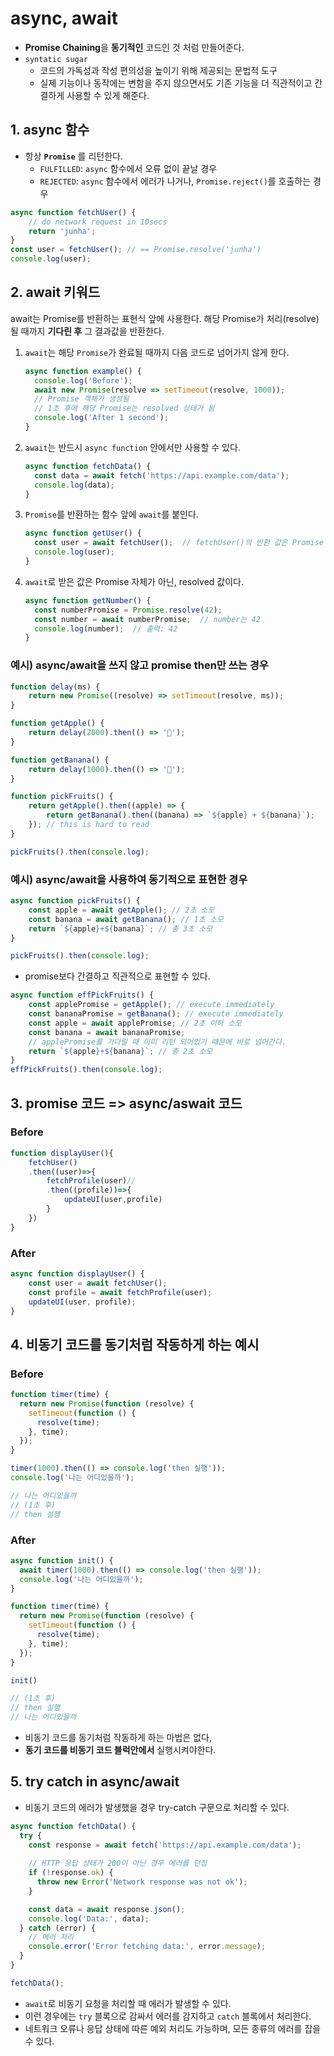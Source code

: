 # async, await

- **Promise Chaining**을 **동기적인** 코드인 것 처럼 만들어준다.
- `syntatic sugar`
  - 코드의 가독성과 작성 편의성을 높이기 위해 제공되는 문법적 도구
  - 실제 기능이나 동작에는 변함을 주지 않으면서도 기존 기능을 더 직관적이고 간결하게 사용할 수 있게 해준다.

## 1. async 함수

- 항상 **`Promise`** 를 리턴한다.
  - `FULFILLED`: `async` 함수에서 오류 없이 끝날 경우
  - `REJECTED`: `async` 함수에서 에러가 나거나, `Promise.reject()`를 호출하는 경우

```js
async function fetchUser() {
    // do network request in 10secs
    return 'junha';
}
const user = fetchUser(); // == Promise.resolve('junha')
console.log(user);
```

## 2. await 키워드

await는 Promise를 반환하는 표현식 앞에 사용한다.
해당 Promise가 처리(resolve)될 때까지 **기다린 후** 그 결과값을 반환한다.

1. `await`는 해당 `Promise`가 완료될 때까지 다음 코드로 넘어가지 않게 한다.

   ```js
   async function example() {
     console.log('Before');
     await new Promise(resolve => setTimeout(resolve, 1000));
     // Promise 객체가 생성됨
     // 1초 후에 해당 Promise는 resolved 상태가 됨
     console.log('After 1 second');
   }
   ```

2. `await`는 반드시 `async function` 안에서만 사용할 수 있다.

   ```js
   async function fetchData() {
     const data = await fetch('https://api.example.com/data');
     console.log(data);
   }
   ```

3. `Promise`를 반환하는 함수 앞에 `await`를 붙인다.

   ```js
   async function getUser() {
     const user = await fetchUser();  // fetchUser()의 반환 값은 Promise 객체
     console.log(user);
   }
   ```

4. `await`로 받은 값은 Promise 자체가 아닌, resolved 값이다.

   ```js
   async function getNumber() {
     const numberPromise = Promise.resolve(42);
     const number = await numberPromise;  // number는 42
     console.log(number);  // 출력: 42
   }
   ```

### 예시) async/await을 쓰지 않고 promise then만 쓰는 경우

```js
function delay(ms) {
    return new Promise((resolve) => setTimeout(resolve, ms));
}

function getApple() {
    return delay(2000).then(() => '🍎');
}

function getBanana() {
    return delay(1000).then(() => '🍌');
}

function pickFruits() {
    return getApple().then((apple) => {
        return getBanana().then((banana) => `${apple} + ${banana}`);
    }); // this is hard to read
}

pickFruits().then(console.log);
```

### 예시) async/await을 사용하여 동기적으로 표현한 경우

```js
async function pickFruits() {
    const apple = await getApple(); // 2초 소모
    const banana = await getBanana(); // 1초 소모
    return `${apple}+${banana}`; // 총 3초 소모
}

pickFruits().then(console.log);
```

- promise보다 간결하고 직관적으로 표현할 수 있다.

```js
async function effPickFruits() {
    const applePromise = getApple(); // execute immediately
    const bananaPromise = getBanana(); // execute immediately
    const apple = await applePromise; // 2초 이하 소모
    const banana = await bananaPromise; 
    // applePromise를 기다릴 때 이미 리턴 되어있기 때문에 바로 넘어간다.
    return `${apple}+${banana}`; // 총 2초 소모
}
effPickFruits().then(console.log);
```

## 3. promise 코드 => async/aswait 코드

### Before

```js
function displayUser(){
    fetchUser()
    .then((user)=>{
        fetchProfile(user)//
        .then((profile))=>{
            updateUI(user,profile)
        }
    })
}
```

### After

```js
async function displayUser() {
    const user = await fetchUser();
    const profile = await fetchProfile(user);
    updateUI(user, profile);
}
```

## 4. 비동기 코드를 동기처럼 작동하게 하는 예시 

### Before

```js
function timer(time) {
  return new Promise(function (resolve) {
    setTimeout(function () {
      resolve(time);
    }, time);
  });
}

timer(1000).then(() => console.log('then 실행'));
console.log('나는 어디있을까');

// 나는 어디있을까
// (1초 후)
// then 실행
```

### After

```js
async function init() {
  await timer(1000).then(() => console.log('then 실행'));
  console.log('나는 어디있을까');
}

function timer(time) {
  return new Promise(function (resolve) {
    setTimeout(function () {
      resolve(time);
    }, time);
  });
}

init()

// (1초 후)
// then 실행
// 나는 어디있을까
```

- 비동기 코드를 동기처럼 작동하게 하는 마법은 없다,
- **동기 코드를 비동기 코드 블럭안에서** 실행시켜야한다.

## 5. try catch in async/await

- 비동기 코드의 에러가 발생했을 경우 try-catch 구문으로 처리할 수 있다.

```javascript
async function fetchData() {
  try {
    const response = await fetch('https://api.example.com/data');
    
    // HTTP 응답 상태가 200이 아닌 경우 에러를 던짐
    if (!response.ok) {
      throw new Error('Network response was not ok');
    }

    const data = await response.json();
    console.log('Data:', data);
  } catch (error) {
    // 에러 처리
    console.error('Error fetching data:', error.message);
  }
}

fetchData();
```

- `await`로 비동기 요청을 처리할 때 에러가 발생할 수 있다.
- 이런 경우에는 `try` 블록으로 감싸서 에러를 감지하고 `catch` 블록에서 처리한다.
- 네트워크 오류나 응답 상태에 따른 예외 처리도 가능하며, 모든 종류의 에러를 잡을 수 있다.

